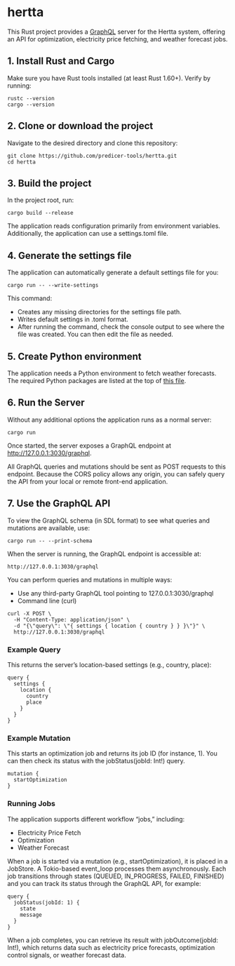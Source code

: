 # hertta

This Rust project provides a [GraphQL](https://graphql.org/) server for the Hertta system, offering an API for optimization, electricity price fetching, and weather forecast jobs.

## 1. Install Rust and Cargo

Make sure you have Rust tools installed (at least Rust 1.60+). Verify by running:

```
rustc --version
cargo --version
```

## 2. Clone or download the project
Navigate to the desired directory and clone this repository:

```
git clone https://github.com/predicer-tools/hertta.git
cd hertta
```

## 3. Build the project
In the project root, run:
```
cargo build --release
```
The application reads configuration primarily from environment variables. Additionally, the application can use a settings.toml file.

## 4. Generate the settings file

The application can automatically generate a default settings file for you:
```
cargo run -- --write-settings
```
This command:
- Creates any missing directories for the settings file path.
- Writes default settings in .toml format.
- After running the command, check the console output to see where the file was created. You can then edit the file as needed.

## 5. Create Python environment

The application needs a Python environment to fetch weather forecasts.
The required Python packages are listed at the top of [this file](https://github.com/predicer-tools/hertta/blob/a9ca8e5f584aba733fbb496b26943c805d065492/forecasts/weather_forecast.py#L2).

## 6. Run the Server

Without any additional options the application runs as a normal server:
```
cargo run
```
Once started, the server exposes a GraphQL endpoint at http://127.0.0.1:3030/graphql.

All GraphQL queries and mutations should be sent as POST requests to this endpoint.
Because the CORS policy allows any origin, you can safely query the API from your local or remote front-end application.

## 7. Use the GraphQL API

To view the GraphQL schema (in SDL format) to see what queries and mutations are available, use:
```
cargo run -- --print-schema
```

When the server is running, the GraphQL endpoint is accessible at:
```
http://127.0.0.1:3030/graphql
```
You can perform queries and mutations in multiple ways:

- Use any third-party GraphQL tool pointing to 127.0.0.1:3030/graphql
- Command line (curl)
```
curl -X POST \
  -H "Content-Type: application/json" \
  -d "{\"query\": \"{ settings { location { country } } }\"}" \
  http://127.0.0.1:3030/graphql
```
### Example Query

This returns the server’s location-based settings (e.g., country, place):
```
query {
  settings {
    location {
      country
      place
    }
  }
}
```
### Example Mutation

This starts an optimization job and returns its job ID (for instance, 1). You can then check its status with the jobStatus(jobId: Int!) query.
```
mutation {
  startOptimization
}
```
### Running Jobs

The application supports different workflow “jobs,” including:

- Electricity Price Fetch
- Optimization
- Weather Forecast

When a job is started via a mutation (e.g., startOptimization), it is placed in a JobStore. A Tokio-based event_loop processes them asynchronously. Each job transitions through states (QUEUED, IN_PROGRESS, FAILED, FINISHED) and you can track its status through the GraphQL API, for example:
```
query {
  jobStatus(jobId: 1) {
    state
    message
  }
}
```
When a job completes, you can retrieve its result with jobOutcome(jobId: Int!), which returns data such as electricity price forecasts, optimization control signals, or weather forecast data.
